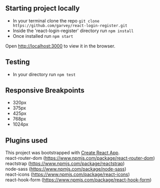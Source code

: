 ## Starting project locally

- In your terminal clone the repo `git clone https://github.com/garvey/react-login-register.git`
- Inside the 'react-login-register' directory run `npm install`
- Once installed run `npm start`

Open [http://localhost:3000](http://localhost:3000) to view it in the browser.

## Testing

- In your directory run `npm test`

## Responsive Breakpoints 

- 320px 
- 375px
- 425px
- 768px
- 1024px

## Plugins used

This project was bootstrapped with [Create React App](https://github.com/facebook/create-react-app).<br />
react-router-dom (https://www.npmjs.com/package/react-router-dom)<br />
reactstrap (https://www.npmjs.com/package/reactstrap)<br />
node-sass (https://www.npmjs.com/package/node-sass)<br />
react-icons (https://www.npmjs.com/package/react-icons)<br />
react-hook-form (https://www.npmjs.com/package/react-hook-form)
